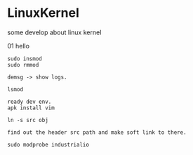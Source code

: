 # LinuxKernel
some develop about linux kernel

01 hello
```Shell
sudo insmod
sudo rmmod

demsg -> show logs.

lsmod

ready dev env.
apk install vim

ln -s src obj

find out the header src path and make soft link to there.

sudo modprobe industrialio
```




